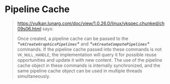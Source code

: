 # Pipeline Cache

> https://vulkan.lunarg.com/doc/view/1.0.26.0/linux/vkspec.chunked/ch09s06.html says:
>
> Once created, a pipeline cache can be passed to the ***\*`vkCreateGraphicsPipelines`\**** and ***\*`vkCreateComputePipelines`\**** commands. If the pipeline cache passed into these commands is not `VK_NULL_HANDLE`, the implementation will query it for possible reuse opportunities and update it with new content. The use of the pipeline cache object in these commands is internally synchronized, and the same pipeline cache object can be used in multiple threads simultaneously.

